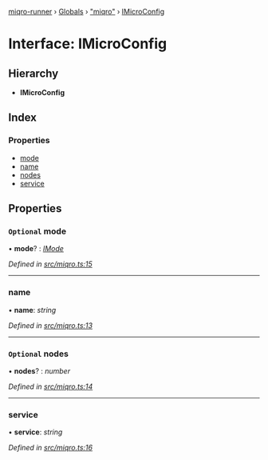 [miqro-runner](../README.md) › [Globals](../globals.md) › ["miqro"](../modules/_miqro_.md) › [IMicroConfig](_miqro_.imicroconfig.md)

# Interface: IMicroConfig

## Hierarchy

* **IMicroConfig**

## Index

### Properties

* [mode](_miqro_.imicroconfig.md#optional-mode)
* [name](_miqro_.imicroconfig.md#name)
* [nodes](_miqro_.imicroconfig.md#optional-nodes)
* [service](_miqro_.imicroconfig.md#service)

## Properties

### `Optional` mode

• **mode**? : *[IMode](../modules/_miqro_.md#imode)*

*Defined in [src/miqro.ts:15](https://github.com/claukers/miqro-runner/blob/f4e96c4/src/miqro.ts#L15)*

___

###  name

• **name**: *string*

*Defined in [src/miqro.ts:13](https://github.com/claukers/miqro-runner/blob/f4e96c4/src/miqro.ts#L13)*

___

### `Optional` nodes

• **nodes**? : *number*

*Defined in [src/miqro.ts:14](https://github.com/claukers/miqro-runner/blob/f4e96c4/src/miqro.ts#L14)*

___

###  service

• **service**: *string*

*Defined in [src/miqro.ts:16](https://github.com/claukers/miqro-runner/blob/f4e96c4/src/miqro.ts#L16)*
